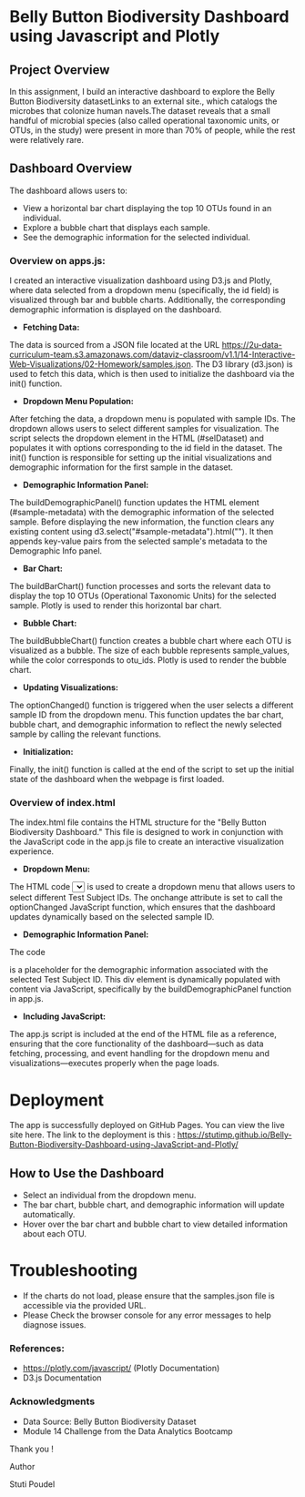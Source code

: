 # Belly Button Biodiversity Dashboard using Javascript and Plotly

## Project Overview
In this assignment, I build an interactive dashboard to explore the  Belly Button Biodiversity datasetLinks to an external site., which catalogs the microbes that colonize human navels.The dataset reveals that a small handful of microbial species (also called operational taxonomic units, or OTUs, in the study) were present in more than 70% of people, while the rest were relatively rare.

## Dashboard Overview
The dashboard allows users to:

- View a horizontal bar chart displaying the top 10 OTUs found in an individual.
- Explore a bubble chart that displays each sample.
- See the demographic information for the selected individual.

### Overview on apps.js:
 I created an interactive visualization dashboard using D3.js and Plotly, where data selected from a dropdown menu (specifically, the id field) is visualized through bar and bubble charts. Additionally, the corresponding demographic information is displayed on the dashboard.

- **Fetching Data:**

The data is sourced from a JSON file located at the URL https://2u-data-curriculum-team.s3.amazonaws.com/dataviz-classroom/v1.1/14-Interactive-Web-Visualizations/02-Homework/samples.json. The D3 library (d3.json) is used to fetch this data, which is then used to initialize the dashboard via the init() function.

- **Dropdown Menu Population:**

After fetching the data, a dropdown menu is populated with sample IDs. The dropdown allows users to select different samples for visualization. The script selects the dropdown element in the HTML (#selDataset) and populates it with options corresponding to the id field in the dataset. The init() function is responsible for setting up the initial visualizations and demographic information for the first sample in the dataset.

- **Demographic Information Panel:**

The buildDemographicPanel() function updates the HTML element (#sample-metadata) with the demographic information of the selected sample. Before displaying the new information, the function clears any existing content using d3.select("#sample-metadata").html(""). It then appends key-value pairs from the selected sample's metadata to the Demographic Info panel.

- **Bar Chart:**

The buildBarChart() function processes and sorts the relevant data to display the top 10 OTUs (Operational Taxonomic Units) for the selected sample. Plotly is used to render this horizontal bar chart.

- **Bubble Chart:**

The buildBubbleChart() function creates a bubble chart where each OTU is visualized as a bubble. The size of each bubble represents sample_values, while the color corresponds to otu_ids. Plotly is used to render the bubble chart.

- **Updating Visualizations:**

The optionChanged() function is triggered when the user selects a different sample ID from the dropdown menu. This function updates the bar chart, bubble chart, and demographic information to reflect the newly selected sample by calling the relevant functions.

- **Initialization:**

Finally, the init() function is called at the end of the script to set up the initial state of the dashboard when the webpage is first loaded.



### Overview of index.html
The index.html file contains the HTML structure for the "Belly Button Biodiversity Dashboard." This file is designed to work in conjunction with the JavaScript code in the app.js file to create an interactive visualization experience.

-  **Dropdown Menu:**

The HTML code <select id="selDataset" onchange="optionChanged(this.value)"></select> is used to create a dropdown menu that allows users to select different Test Subject IDs. The onchange attribute is set to call the optionChanged JavaScript function, which ensures that the dashboard updates dynamically based on the selected sample ID.

- **Demographic Information Panel:**

The code <div id="sample-metadata" class="panel-body"></div> is a placeholder for the demographic information associated with the selected Test Subject ID. This div element is dynamically populated with content via JavaScript, specifically by the buildDemographicPanel function in app.js.

- **Including JavaScript:**

The app.js script is included at the end of the HTML file as a reference, ensuring that the core functionality of the dashboard—such as data fetching, processing, and event handling for the dropdown menu and visualizations—executes properly when the page loads.

# Deployment
The app is successfully deployed on GitHub Pages. You can view the live site here. The link to the deployment is this : https://stutimp.github.io/Belly-Button-Biodiversity-Dashboard-using-JavaScript-and-Plotly/

## How to Use the Dashboard

- Select an individual from the dropdown menu.
- The bar chart, bubble chart, and demographic information will update automatically.
- Hover over the bar chart and bubble chart to view detailed information about each OTU.

# Troubleshooting

- If the charts do not load, please ensure that the samples.json file is accessible via the provided URL.
- Please Check the browser console for any error messages to help diagnose issues.

### References:

- https://plotly.com/javascript/ (Plotly Documentation)
- D3.js Documentation

### Acknowledgments
- Data Source: Belly Button Biodiversity Dataset
- Module 14 Challenge from the Data Analytics Bootcamp

Thank you !

Author 

Stuti Poudel


